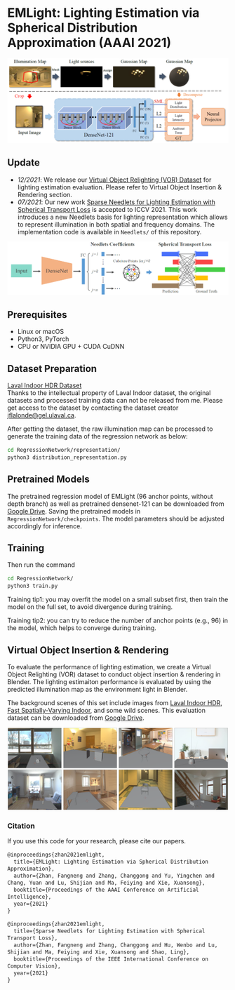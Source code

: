 # EMLight: Lighting Estimation via Spherical Distribution Approximation (AAAI 2021)
![Teaser](teaser1.png)

## Update
- *12/2021*: We release our [Virtual Object Relighting (VOR) Dataset](https://drive.google.com/drive/folders/1mI3ufHgZOmHeShoezk77Gr_GhdqCPGif?usp=sharing) for lighting estimation evaluation. Please refer to Virtual Object Insertion & Rendering section.
- *07/2021*: Our new work [Sparse Needlets for Lighting Estimation with Spherical Transport Loss](https://openaccess.thecvf.com/content/ICCV2021/papers/Zhan_Sparse_Needlets_for_Lighting_Estimation_With_Spherical_Transport_Loss_ICCV_2021_paper.pdf) is accepted to ICCV 2021. This work introduces a new Needlets basis for lighting representation which allows to represent illumination in both spatial and frequency domains. The implementation code is available in `Needlets/` of this repository.

![Teaser](teaser2.png)


## Prerequisites
- Linux or macOS
- Python3, PyTorch
- CPU or NVIDIA GPU + CUDA CuDNN

## Dataset Preparation
[Laval Indoor HDR Dataset](http://indoor.hdrdb.com/#intro) <br>
Thanks to the intellectual property of Laval Indoor dataset, the original datasets and processed training data can not be released from me. Please get access to the dataset by contacting the dataset creator jflalonde@gel.ulaval.ca.

After getting the dataset, the raw illumination map can be processed to generate the training data of the regression network as below:
````bash
cd RegressionNetwork/representation/
python3 distribution_representation.py
````


## Pretrained Models
The pretrained regression model of EMLight (96 anchor points, without depth branch) as well as pretrained densenet-121 can be downloaded from [Google Drive](https://drive.google.com/file/d/1ziqu_hgmGzYXTQLQJPsS1AWLcVJWKzTN/view?usp=sharing). Saving the pretrained models in `RegressionNetwork/checkpoints`. The model parameters  should be adjusted accordingly for inference.

## Training
Then run the command 
````bash
cd RegressionNetwork/
python3 train.py
````
Training tip1: you may overfit the model on a small subset first, then train the model on the full set, to avoid divergence during training. 

Training tip2: you can try to reduce the number of anchor points (e.g., 96) in the model, which helps to converge during training.

## Virtual Object Insertion & Rendering
To evaluate the performance of lighting estimation, we create a Virtual Object Relighting (VOR) dataset to conduct object insertion & rendering in Blender.
The lighting estimaiton performance is evaluated by using the predicted illumination map as the environment light in Blender.

The background scenes of this set include images from [Laval Indoor HDR](http://indoor.hdrdb.com/), [Fast Spatially-Varying Indoor](https://lvsn.github.io/fastindoorlight/supplementary/index.html#), and some wild scenes.
This evaluation dataset can be downloaded from [Google Drive](https://drive.google.com/drive/folders/1mI3ufHgZOmHeShoezk77Gr_GhdqCPGif?usp=sharing).

![Teaser](teaser3.png)


### Citation
If you use this code for your research, please cite our papers.
```
@inproceedings{zhan2021emlight,
  title={EMLight: Lighting Estimation via Spherical Distribution Approximation},
  author={Zhan, Fangneng and Zhang, Changgong and Yu, Yingchen and Chang, Yuan and Lu, Shijian and Ma, Feiying and Xie, Xuansong},
  booktitle={Proceedings of the AAAI Conference on Artificial Intelligence},
  year={2021}
}
```

```
@inproceedings{zhan2021emlight,
  title={Sparse Needlets for Lighting Estimation with Spherical Transport Loss},
  author={Zhan, Fangneng and Zhang, Changgong and Hu, Wenbo and Lu, Shijian and Ma, Feiying and Xie, Xuansong and Shao, Ling},
  booktitle={Proceedings of the IEEE International Conference on Computer Vision},
  year={2021}
}
```
